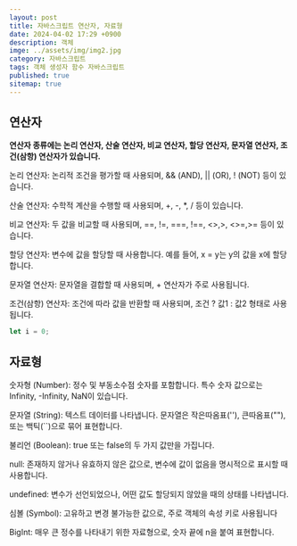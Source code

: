 ```yaml
---
layout: post
title: 자바스크립트 연산자, 자료형
date: 2024-04-02 17:29 +0900
description: 객체
imge: ../assets/img/img2.jpg
category: 자바스크립트
tags: 객체 생성자 함수 자바스크립트
published: true
sitemap: true
---
```



## 연산자

<b>연산자 종류에는 논리 연산자, 산술 연산자, 비교 연산자, 할당 연산자, 문자열 연산자, 조건(삼항) 연산자가 있습니다.</b>

논리 연산자: 논리적 조건을 평가할 때 사용되며, && (AND), || (OR), ! (NOT) 등이 있습니다.<br>


산술 연산자: 수학적 계산을 수행할 때 사용되며, +, -, *, / 등이 있습니다.<br>


비교 연산자: 두 값을 비교할 때 사용되며, ==, !=, ===, !==, <>,>, <>=,>= 등이 있습니다.<br>


할당 연산자: 변수에 값을 할당할 때 사용합니다. 예를 들어, x = y는 y의 값을 x에 할당합니다.<br>


문자열 연산자: 문자열을 결합할 때 사용되며, + 연산자가 주로 사용됩니다.<br>


조건(삼항) 연산자: 조건에 따라 값을 반환할 때 사용되며, 조건 ? 값1 : 값2 형태로 사용됩니다.



````javascript
let i = 0;
````

## 자료형
숫자형 (Number): 정수 및 부동소수점 숫자를 포함합니다. 특수 숫자 값으로는 Infinity, -Infinity, NaN이 있습니다.<br>


문자열 (String): 텍스트 데이터를 나타냅니다. 문자열은 작은따옴표(''), 큰따옴표(""), 또는 백틱(``)으로 묶어 표현합니다.<br>


불리언 (Boolean): true 또는 false의 두 가지 값만을 가집니다.<br>


null: 존재하지 않거나 유효하지 않은 값으로, 변수에 값이 없음을 명시적으로 표시할 때 사용합니다.<br>


undefined: 변수가 선언되었으나, 어떤 값도 할당되지 않았을 때의 상태를 나타냅니다.<br>


심볼 (Symbol): 고유하고 변경 불가능한 값으로, 주로 객체의 속성 키로 사용됩니다 <br>


BigInt: 매우 큰 정수를 나타내기 위한 자료형으로, 숫자 끝에 n을 붙여 표현합니다.<br>







